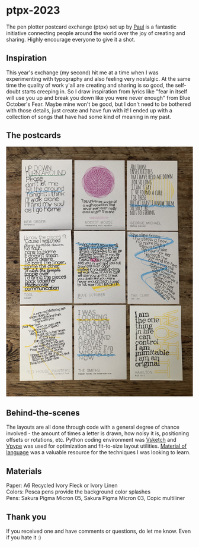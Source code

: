# ptpx-2023

The pen plotter postcard exchange (ptpx) set up by [Paul](https://paulbutler.org/) is a fantastic initiative connecting people around the world over the joy of creating and sharing. Highly encourage everyone to give it a shot.


## Inspiration
This year's exchange (my second) hit me at a time when I was experimenting with typography and also feeling very nostalgic. At the same time the quality of work y'all are creating and sharing is so good, the self-doubt starts creeping in. So I draw inspiration from lyrics like "fear in itself will use you up and break you down like you were never enough" from Blue October's Fear. Maybe mine won't be good, but I don't need to be bothered with those details, just create and have fun with it! I ended up with a collection of songs that have had some kind of meaning in my past.

## The postcards
![](https://github.com/codecreative/ptpx-2023/blob/main/ptpx-2023-postcards.jpg?raw=true)

## Behind-the-scenes
The layouts are all done through code with a general degree of chance involved - the amount of times a letter is drawn, how noisy it is, positioning offsets or rotations, etc. Python coding environment was [Vsketch](https://vsketch.readthedocs.io/en/latest/index.html) and [Vpype](https://vpype.readthedocs.io/en/latest/index.html) was used for optimization and fit-to-size layout utilities. [Material of language](https://github.com/aparrish/material-of-language/tree/master) was a valuable resource for the techniques I was looking to learn.

## Materials
Paper: A6 Recycled Ivory Fleck or Ivory Linen \
Colors: Posca pens provide the background color splashes \
Pens: Sakura Pigma Micron 05, Sakura Pigma Micron 03, Copic multiliner

## Thank you
If you received one and have comments or questions, do let me know. Even if you hate it :) 
